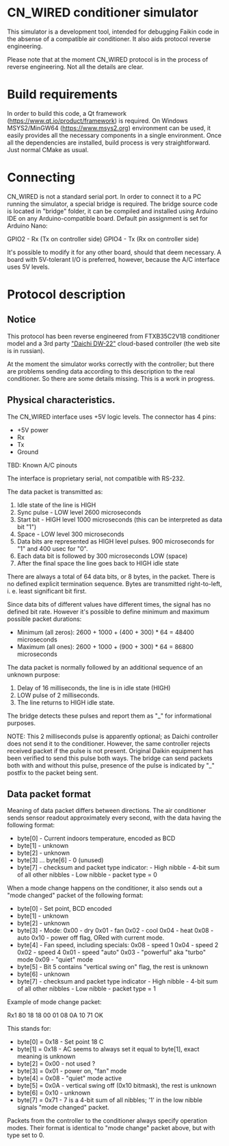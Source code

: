 # CN_WIRED conditioner simulator

This simulator is a development tool, intended for debugging Faikin code in the absense of a compatible
air conditioner. It also aids protocol reverse engineering.

Please note that at the moment CN_WIRED protocol is in the process of reverse engineering. Not all the
details are clear.

# Build requirements

In order to build this code, a Qt framework (https://www.qt.io/product/framework) is required. On Windows
MSYS2/MinGW64 (https://www.msys2.org) environment can be used, it easily provides all the necessary
components in a single environment. Once all the dependencies are installed, build process is very
straightforward. Just normal CMake as usual.

# Connecting

CN_WIRED is not a standard serial port. In order to connect it to a PC running the simulator, a special
bridge is required. The bridge source code is located in "bridge" folder, it can be compiled and installed
using Arduino IDE on any Arduino-compatible board. Default pin assignment is set for Arduino Nano:

GPIO2 - Rx (Tx on controller side)
GPIO4 - Tx (Rx on controller side)

It's possible to modify it for any other board, should that deem necessary. A board with 5V-tolerant I/O is
preferred, however, because the A/C interface uses 5V levels.

# Protocol description

## Notice

This protocol has been reverse engineered from FTXB35C2V1B conditioner model and a 3rd party
["Daichi DW-22"](https://daichi-aircon.com/product/DW22_B/) cloud-based controller (the web site is in russian).

At the moment the simulator works correctly with the controller; but there are problems sending data
according to this description to the real conditioner. So there are some details missing. This is a work in progress.

## Physical characteristics.

The CN_WIRED interface uses +5V logic levels. The connector has 4 pins:

- +5V power
- Rx
- Tx
- Ground

TBD: Known A/C pinouts

The interface is proprietary serial, not compatible with RS-232.

The data packet is transmitted as:

1. Idle state of the line is HIGH
2. Sync pulse - LOW level 2600 microseconds
3. Start bit - HIGH level 1000 microseconds (this can be interpreted as data bit "1")
4. Space - LOW level 300 microseconds
5. Data bits are represented as HIGH level pulses. 900 microseconds for "1" and 400 usec for "0".
6. Each data bit is followed by 300 microseconds LOW (space)
7. After the final space the line goes back to HIGH idle state

There are always a total of 64 data bits, or 8 bytes, in the packet. There is no defined explicit termination sequence.
Bytes are transmitted right-to-left, i. e. least significant bit first.

Since data bits of different values have different times, the signal has no defined bit rate. However it's possible to define
minimum and maximum possible packet durations:

- Minimum (all zeros): 2600 + 1000 + (400 + 300) * 64 = 48400 microseconds
- Maximum (all ones):  2600 + 1000 + (900 + 300) * 64 = 86800 microseconds

The data packet is normally followed by an additional sequence of an unknown purpose:

1. Delay of 16 milliseconds, the line is in idle state (HIGH)
2. LOW pulse of 2 milliseconds.
3. The line returns to HIGH idle state.

The bridge detects these pulses and report them as "_" for informational purposes.

NOTE: This 2 milliseconds pulse is apparently optional; as Daichi controller does not send it to the conditioner.
However, the same controller rejects received packet if the pulse is not present. Original Daikin equipment has been
verified to send this pulse both ways. The bridge can send packets both with and without this pulse, presence of the
pulse is indicated by "_" postfix to the packet being sent.

## Data packet format

Meaning of data packet differs between directions. The air conditioner sends sensor readout approximately every second, with
the data having the following format:

 - byte[0] - Current indoors temperature, encoded as BCD
 - byte[1] - unknown
 - byte[2] - unknown
 - byte[3] ... byte[6] - 0 (unused)
 - byte[7] - checksum and packet type indicator:
             - High nibble - 4-bit sum of all other nibbles
			 - Low nibble - packet type = 0

When a mode change happens on the conditioner, it also sends out a "mode changed" packet of the following format:

 - byte[0] - Set point, BCD encoded
 - byte[1] - unknown
 - byte[2] - unknown
 - byte[3] - Mode:
             0x00 - dry
             0x01 - fan
             0x02 - cool
			 0x04 - heat
			 0x08 - auto
			 0x10 - power off flag, ORed with current mode.
 - byte[4] - Fan speed, including specials:
             0x08 - speed 1
             0x04 - speed 2
             0x02 - speed 4
             0x01 - speed "auto"
             0x03 - "powerful" aka "turbo" mode
             0x09 - "quiet" mode
 - byte[5] - Bit 5 contains "vertical swing on" flag, the rest is unknown
 - byte[6] - unknown
 - byte[7] - checksum and packet type indicator
             - High nibble - 4-bit sum of all other nibbles
			 - Low nibble - packet type = 1

Example of mode change packet:

 Rx1 80 18 18 00 01 08 0A 10 71 OK

This stands for:

 - byte[0] = 0x18 - Set point 18 C
 - byte[1] = 0x18 - AC seems to always set it equal to byte[1], exact meaning is unknown
 - byte[2] = 0x00 - not used ?
 - byte[3] = 0x01 - power on, "fan" mode
 - byte[4] = 0x08 - "quiet" mode active
 - byte[5] = 0x0A - vertical swing off (0x10 bitmask), the rest is unknown
 - byte[6] = 0x10 - unknown
 - byte[7] = 0x71 - 7 is a 4-bit sum of all nibbles; '1' in the low nibble signals "mode changed" packet.
 
Packets from the controller to the conditioner always specify operation modes. Their format is identical to
"mode change" packet above, but with type set to 0.
